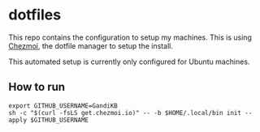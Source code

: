 # dotfiles

This repo contains the configuration to setup my machines. This is using [Chezmoi](https://chezmoi.io), the dotfile manager to setup the install.

This automated setup is currently only configured for Ubuntu machines.

## How to run

```shell
export GITHUB_USERNAME=GandiKB
sh -c "$(curl -fsLS get.chezmoi.io)" -- -b $HOME/.local/bin init --apply $GITHUB_USERNAME
```

